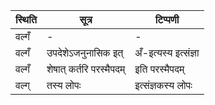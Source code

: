 | स्थिति | सूत्र | टिप्पणी |
| ----- | ------- | ------ |
| वल्गँ | - | - |
| वल्गँ | उपदेशेऽजनुनासिक इत् | अँ-इत्यस्य इत्संज्ञा |
| वल्गँ | शेषात् कर्तरि परस्मैपदम् | इति परस्मैपदम् |
| वल्ग् | तस्य लोपः | इत्संज्ञकस्य लोपः |
